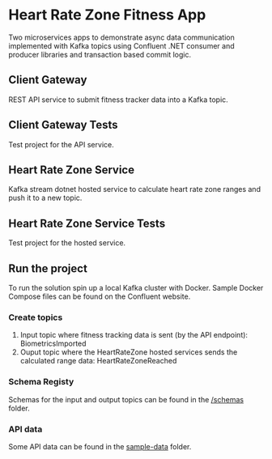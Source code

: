 # Heart Rate Zone Fitness App
Two microservices apps to demonstrate async data communication implemented with Kafka topics using Confluent .NET
consumer and producer libraries and transaction based commit logic.

## Client Gateway
REST API service to submit fitness tracker data into a Kafka topic.

## Client Gateway Tests
Test project for the API service.

## Heart Rate Zone Service
Kafka stream dotnet hosted service to calculate heart rate zone ranges and push it to a new topic.

## Heart Rate Zone Service Tests
Test project for the hosted service.

## Run the project
To run the solution spin up a local Kafka cluster with Docker. Sample Docker Compose files can be found on the Confluent website.

### Create topics
1. Input topic where fitness tracking data is sent (by the API endpoint): BiometricsImported
2. Ouput topic where the HeartRateZone hosted services sends the calculated range data: HeartRateZoneReached

### Schema Registy
Schemas for the input and output topics can be found in the [/schemas](./schemas/) folder.

### API data
Some API data can be found in the [sample-data](./sample-data/) folder.